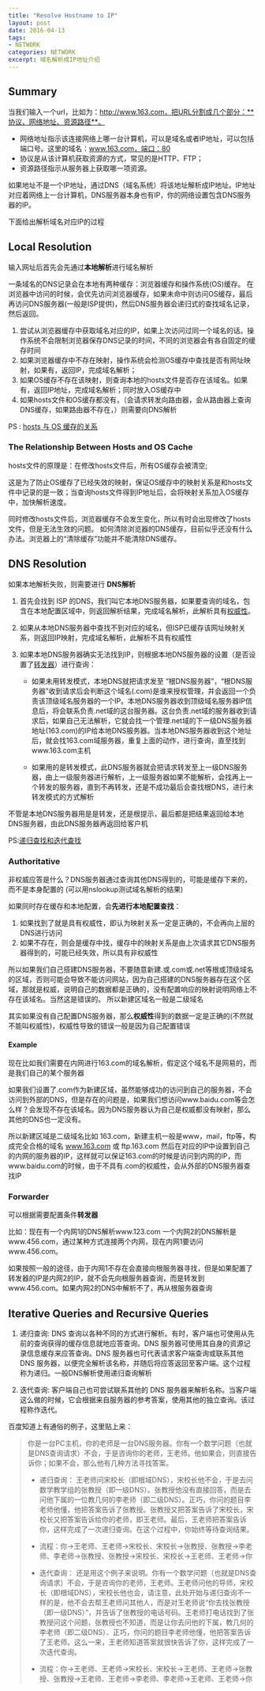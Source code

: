 ```yaml
---
title: "Resolve Hostname to IP"
layout: post
date: 2016-04-13
tags:
- NETWORK
categories: NETWORK
excerpt: 域名解析成IP地址介绍
---
```


## Summary

当我们输入一个url，比如为：http://www.163.com，把URL分割成几个部分：**协议、网络地址、资源路径**。

- 网络地址指示该连接网络上哪一台计算机，可以是域名或者IP地址，可以包括端口号。这里的域名：www.163.com，端口：80
- 协议是从该计算机获取资源的方式，常见的是HTTP、FTP；
- 资源路径指示从服务器上获取哪一项资源。


如果地址不是一个IP地址，通过DNS（域名系统）将该地址解析成IP地址。IP地址对应着网络上一台计算机，DNS服务器本身也有IP，你的网络设置包含DNS服务器的IP。

下面给出解析域名对应IP的过程


## Local Resolution

输入网址后首先会先通过**本地解析**进行域名解析

一条域名的DNS记录会在本地有两种缓存：浏览器缓存和操作系统(OS)缓存。
在浏览器中访问的时候，会优先访问浏览器缓存，如果未命中则访问OS缓存，最后再访问DNS服务器(一般是ISP提供)，然后DNS服务器会递归式的查找域名记录，然后返回。

1. 尝试从浏览器缓存中获取域名对应的IP，如果上次访问过同一个域名的话。操作系统不会限制浏览器保存DNS记录的时间，不同的浏览器会有各自固定的缓存时间
2. 如果浏览器缓存中不存在映射，操作系统会检测OS缓存中查找是否有网址映射，如果有，返回IP，完成域名解析；
3. 如果OS缓存不存在该映射，则查询本地的hosts文件是否存在该域名。如果有，返回IP地址，完成域名解析；同时放入OS缓存中
4. 如果hosts文件和OS缓存都没有，（会请求转发向路由器，会从路由器上查询DNS缓存，如果路由器不存在，）则需要向DNS解析

PS : [hosts 与 OS 缓存的关系](#the-relationship-between-hosts-and-os-cache)


### The Relationship Between Hosts and OS Cache

hosts文件的原理是：在修改hosts文件后，所有OS缓存会被清空;

这是为了防止OS缓存了已经失效的映射，保证OS缓存中的映射关系是和hosts文件中记录的是一致；当查询hosts文件得到IP地址后，会将映射关系加入OS缓存中，加快解析速度。

同时修改hosts文件后，浏览器缓存不会发生变化，所以有时会出现修改了hosts文件，但是无法生效的问题。
如何清除浏览器的DNS缓存，目前似乎还没有什么办法。浏览器上的“清除缓存”功能并不能清除DNS缓存。


## 	DNS Resolution

如果本地解析失败，则需要进行 **DNS解析**

1. 首先会找到 ISP 的DNS，我们叫它本地DNS服务器，如果要查询的域名，包含在本地配置区域中，则返回解析结果，完成域名解析，此解析具有[权威性](#authoritative)。
2. 如果从本地DNS服务器中查找不到对应的域名，但ISP已缓存该网址映射关系，则返回IP映射，完成域名解析，此解析不具有权威性  
3. 如果本地DNS服务器确实无法找到IP，则根据本地DNS服务器的设置（是否设置了[转发器](#forwarder)）进行查询：

	- 如果未用转发模式，本地DNS就把请求发至 “根DNS服务器”，“根DNS服务器”收到请求后会判断这个域名(.com)是谁来授权管理，并会返回一个负责该顶级域名服务器的一个IP。本地DNS服务器收到顶级域名服务器IP信息后，将会联系负责.net域的这台服务器。这台负责.net域的服务器收到请求后，如果自己无法解析，它就会找一个管理.net域的下一级DNS服务器地址(163.com)的IP给本地DNS服务器。当本地DNS服务器收到这个地址后，就会找163.com域服务器，重复上面的动作，进行查询，直至找到www.163.com主机

	- 如果用的是转发模式，此DNS服务器就会把请求转发至上一级DNS服务器，由上一级服务器进行解析，上一级服务器如果不能解析，会找再上一个转发的服务器，直到不再转发，还是不成功最后会查找根DNS，进行未转发模式的方式解析

不管是本地DNS服务器用是是转发，还是根提示，最后都是把结果返回给本地DNS服务器，由此DNS服务器再返回给客户机  

PS:[递归查找和迭代查找](#iterative-queries-and-recursive-queries)



### Authoritative

非权威应答是什么？DNS服务器通过查询其他DNS得到的，可能是缓存下来的，而不是本身配置的 (可以用nslookup测试域名解析的结果)

如果同时存在缓存和本地配置，会**先进行本地配置查找**：

1. 如果找到了就是具有权威性，即认为映射关系一定是正确的，不会再向上层的DNS进行访问
2. 如果不存在，则会是缓存中找，缓存中的映射关系是由上次请求其它DNS服务器得到的，可能已经失效，所以具有非权威性

所以如果我们自己搭建DNS服务器，不要随意新建.或.com或.net等根或顶级域名的区域，否则可能会导致不能访问网站，因为自己搭建的DNS服务器存在这个区域，那就是权威，说明自己的数据都是正确的，没有配置响应的映射说明网络上不存在该域名。当然这是错误的。
所以新建区域名一般是二级域名

其实如果没有自己配置DNS服务器，那么**权威性**得到的数据一定是正确的(不然就不能叫权威性)，权威性导致的错误一般是因为自己配置错误


#### Example

现在比如我们需要在内网进行163.com的域名解析，假定这个域名不是网易的，而是我们自己的某个服务器

如果我们设置了.com作为新建区域，虽然能够成功的访问到自己的服务器，不会访问到外部的DNS，但是存在的问题是，如果我们想访问www.baidu.com等会怎么样？会发现不存在该域名。因为DNS服务器认为自己是权威都没有映射，那么其他的DNS也一定没有。

所以新建区域是二级域名比如 163.com，新建主机一般是www，mail，ftp等，构成完全合格的域名 www.163.com 或 ftp.163.com
然后在对应的IP中设置到自己的内网的服务器的IP，这样就可以保证163.com的时候是访问到内网的IP，而www.baidu.com的时候，由于不具有.com的权威性，会从外部的DNS服务器查找IP


### Forwarder

可以根据需要配置条件**转发器**

比如：现在有一个内网1的DNS解析www.123.com 一个内网2的DNS解析是www.456.com，通过某种方式连接两个内网，现在内网1要访问www.456.com。

如果按照一般的途径，由于内网1不存在会直接向根服务器寻找，但是如果配置了转发器的IP是内网2的IP，就不会先向根服务器查询，而是转发到www.456.com。如果内网2的DNS中解析不了，再从根服务器查询

## Iterative Queries and Recursive Queries

1. 递归查询: 
  DNS 查询以各种不同的方式进行解析。有时，客户端也可使用从先前的查询获得的缓存信息就地应答查询。DNS 服务器可使用其自身的资源记录信息缓存来应答查询。DNS 服务器也可代表请求客户端查询或联系其他 DNS 服务器，以便完全解析该名称，并随后将应答返回至客户端。这个过程称为递归。一般DNS解析使用递归查询解析
 
2. 迭代查询: 
  客户端自己也可尝试联系其他的 DNS 服务器来解析名称。当客户端这么做的时候，它会根据来自服务器的参考答案，使用其他的独立查询。该过程称作迭代。

百度知道上有通俗的例子，这里贴上来：

> 你是一台PC主机，你的老师是一台DNS服务器。你有一个数学问题（也就是DNS查询请求）不会，于是咨询你的老师，王老师。他如果会，则直接告诉你；如果不会，那么他有几种方法寻找答案。
> 
>- 递归查询：
>王老师问宋校长（即根域DNS），宋校长他不会，于是去问数学教学组的张教授（即一级DNS）。张教授他没有直接回答，而是去问他下属的一位教几何的李老师（即二级DNS）。正巧，你问的题目李老师他懂，他把答案告诉了张教授。张教授又把答案告诉了宋校长，宋校长又把答案告诉给你的老师，即王老师。最后，王老师把答案告诉你，这样完成了一次递归查询。在这个过程中，你始终等待查询结果。
>
>- 流程：你→王老师、王老师→宋校长、宋校长→张教授、张教授→李老师、李老师→张教授、张教授→宋校长、宋校长→王老师、王老师→你
>
>- 迭代查询：
还是用这个例子来说明。你有一个数学问题（也就是DNS查询请求）不会，于是咨询你的老师，王老师。王老师问他的导师，宋校长（即根域DNS），宋校长他也会，请注意，此处开始与递归查询不一样的是，他不会去帮王老师问其他人，而是对王老师说“你去找张教授（即一级DNS）”，并告诉了张教授的电话号码。王老师打电话找到了张教授问这个问题，张教授也不知道，而是让你去问他的下属，教几何的李老师（即二级DNS）、正巧，你问的题目李老师他懂，他把答案告诉了王老师。这么一来，王老师知道答案就很快告诉了你，这样完成了一次迭代查询。
>
>- 流程：你→王老师、王老师→宋校长、宋校长→王老师、王老师→张教授、张教授→王老师、王老师→李老师、李老师→王老师、王老师→你



